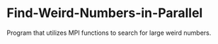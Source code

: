 # Find-Weird-Numbers-in-Parallel
Program that utilizes MPI functions to search for large weird numbers.
